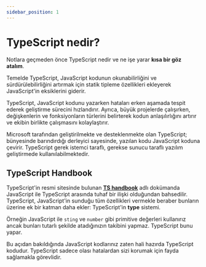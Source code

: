 ```yaml
---
sidebar_position: 1
---
```


# TypeScript nedir?

Notlara geçmeden önce TypeScript nedir ve ne işe yarar **kısa bir göz atalım**.

Temelde TypeScript, JavaScript kodunun okunabilirliğini ve sürdürülebilirliğini artırmak için statik tipleme özellikleri ekleyerek JavaScript'in eksiklerini giderir.

TypeScript, JavaScript kodunu yazarken hataları erken aşamada tespit ederek geliştirme sürecini hızlandırır. Ayrıca, büyük projelerde çalışırken, değişkenlerin ve fonksiyonların türlerini belirterek kodun anlaşılırlığını artırır ve ekibin birlikte çalışmasını kolaylaştırır.

Microsoft tarafından geliştirilmekte ve desteklenmekte olan TypeScript; bünyesinde barındırdığı derleyici sayesinde, yazılan kodu JavaScript koduna çevirir. TypeScript gerek istemci taraflı, gerekse sunucu taraflı yazılım geliştirmede kullanılabilmektedir.

## TypeScript Handbook

TypeScript'in resmi sitesinde bulunan **[TS handbook](https://www.typescriptlang.org/docs/handbook/)** adlı dokümanda JavaScript ile TypeScript arasında tuhaf bir ilişki olduğundan bahsedilir. TypeScript, JavaScript'in sunduğu tüm özellikleri vermekle beraber bunların üzerine ek bir katman daha ekler: TypeScript'in **type** sistemi.

Örneğin JavaScript ile `sting` ve `number` gibi primitive değerleri kullanırız ancak bunları tutarlı şekilde atadığınızın takibini yapmaz. TypeScript bunu yapar.

Bu açıdan bakıldığında JavaScript kodlarınız zaten hali hazırda TypeScript kodudur. TypeScript sadece olası hatalardan sizi korumak için fayda sağlamakla görevlidir.

